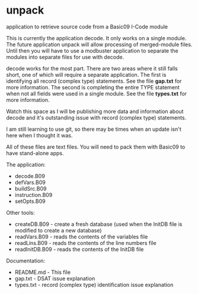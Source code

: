 # unpack
 application to retrieve source code from a Basic09 I-Code module

This is currently the application decode. It only works on a single module. The future application unpack will allow processing of merged-module files. Until then you will have to use a modbuster application to separate the modules into separate files for use with decode.

decode works for the most part. There are two areas where it still falls short, one of which will require a separate application. The first is identifying all record (complex type) statements. See the file **gap.txt** for more information. The second is completing the entire TYPE statement when not all fields were used in a single module. See the file **types.txt** for more information.

Watch this space as I will be publishing more data and information about decode and it's outstanding issue with record (complex type) statements.

I am still learning to use git, so there may be times when an update isn't here when I thought it was.

All of these files are text files. You will need to pack them with Basic09 to have stand-alone apps.

The application:

* decode.B09
* defVars.B09
* buildSrc.B09
* instruction.B09
* setOpts.B09

Other tools:

* createDB.B09 - create a fresh database (used when the InitDB file is modified to create a new database)
* readVars.B09 - reads the contents of the variables file
* readLins.B09 - reads the contents of the line numbers file
* readInitDB.B09 - reads the contents of the InitDB file

Documentation:

* README.md - This file
* gap.txt - DSAT issue explanation
* types.txt - record (complex type) identification issue explanation

